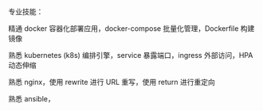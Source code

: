 专业技能：

精通 docker 容器化部署应用，docker-compose 批量化管理，Dockerfile 构建镜像

熟悉 kubernetes (k8s) 编排引擎，service 暴露端口，ingress 外部访问，HPA 动态伸缩

熟悉 nginx，使用 rewrite 进行 URL 重写，使用 return 进行重定向

熟悉 ansible，